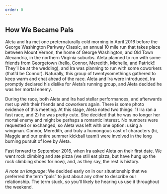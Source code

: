 ```yaml
---
order: 0
---
```

## How We Became Pals

Aleta and Ira met one preternaturally cold morning in April 2016 before the George Washington Parkway Classic, an annual 10 mile run that takes place between Mount Vernon, the home of George Washington, and Old Town Alexandria, in the northern Virginia suburbs. Aleta planned to run with some friends from Georgetown (hello, Connor, Meredith, Michelle, and Patrick!! They’ll be at the wedding), and Ira was planning to run with some coworkers (that’d be Connor). Naturally, this group of twentysomethings gathered to keep warm and chat ahead of the race. Aleta and Ira were introduced, Ira promptly declared his dislike for Aleta’s running group, and Aleta decided he was her mortal enemy. 

During the race, both Aleta and Ira had stellar performances, and afterwards met up with their friends and coworkers again. There is some photo evidence of this meeting. At this stage, Aleta noted two things: 1) Ira ran a fast race, and 2) he was pretty cute. She decided that he was no longer her mortal enemy and might be perhaps a romantic interest. No numbers were requested or exchanged, so Aleta was left with one option: using a wingman. Connor, Meredith, and truly a humongous cast of characters (hi, Maggie and our entire summer kickball team!) were involved in the long burning pursuit of love by Aleta. 

Fast forward to September 2016, when Ira asked Aleta on their first date. We went rock climbing and ate pizza (we still eat pizza, but have hung up the rock climbing shoes for now), and, as they say, the rest is history. 

*A note on language*: We decided early on in our situationship that we preferred the term “pals” to just about any other to describe our relationship. The term stuck, so you’ll likely be hearing us use it throughout the weekend. 
